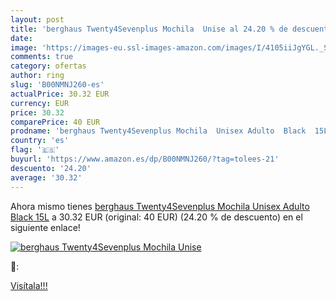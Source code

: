 ```yaml
---
layout: post
title: 'berghaus Twenty4Sevenplus Mochila  Unise al 24.20 % de descuento'
date: 
image: 'https://images-eu.ssl-images-amazon.com/images/I/4105iiJgYGL._SL200_.jpg'
comments: true
category: ofertas
author: ring
slug: 'B00NMNJ260-es'
actualPrice: 30.32 EUR
currency: EUR
price: 30.32
comparePrice: 40 EUR
prodname: 'berghaus Twenty4Sevenplus Mochila  Unisex Adulto  Black  15L'
country: 'es'
flag: '🇪🇸'
buyurl: 'https://www.amazon.es/dp/B00NMNJ260/?tag=tolees-21'
descuento: '24.20'
average: '30.32'
---
```


Ahora mismo tienes [berghaus Twenty4Sevenplus Mochila  Unisex Adulto  Black  15L](https://www.amazon.es/dp/B00NMNJ260/?tag=tolees-21) a 30.32 EUR (original: 40 EUR) (24.20 %  de descuento) en el siguiente enlace!

[![berghaus Twenty4Sevenplus Mochila  Unise](https://images-eu.ssl-images-amazon.com/images/I/4105iiJgYGL._SL200_.jpg)](https://www.amazon.es/dp/B00NMNJ260/?tag=tolees-21)

🔎:


[Visítala!!!](https://www.amazon.es/dp/B00NMNJ260/?tag=tolees-21)
